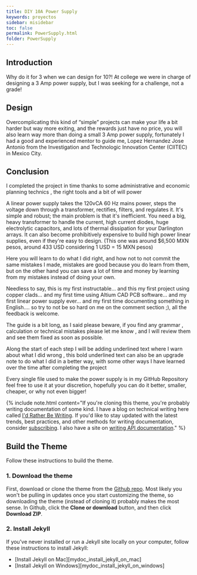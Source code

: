 ```yaml
---
title: DIY 10A Power Supply 
keywords: proyectos
sidebar: misidebar
toc: false
permalink: PowerSupply.html
folder: PowerSupply
---
```


 ## Introduction

Why do it for 3 when we can design for 10?! At college we were in charge of designing a 3 Amp power supply, but I was seeking for a challenge, not a grade!

 ## Design
Overcomplicating this kind of “simple” projects can make your life a bit harder but way more exiting, and the rewards just have no price, you will also learn way more than doing a small 3 Amp power supply, fortunately I had a good and experienced mentor to guide me, Lopez Hernandez Jose Antonio from the Investigation and Technologic Innovation Center (CIITEC) in Mexico City.

 ## Conclusion 
 
I completed the project in time thanks to some administrative and economic planning technics , the right tools and a bit of will power

A linear power supply takes the 120vCA 60 Hz mains power, steps the voltage down through a transformer, rectifies, filters, and regulates it. It's simple and robust; the main problem is that it's inefficient. You need a big, heavy transformer to handle the current, high current diodes, huge electrolytic capacitors, and lots of thermal dissipation for your Darlington arrays. It can also become prohibitively expensive to build high power linear supplies, even if they're easy to design. (This one was around $6,500 MXN pesos, around 433 USD considering 1 USD = 15 MXN pesos)

Here you will learn to do what I did right, and how not to not commit the same mistakes I made, mistakes are good because you do learn from them, but on the other hand you can save a lot of time and money by learning from my mistakes instead of doing your own.

Needless to say, this is my first instructable… and this my first project using copper clads… and my first time using Altium CAD PCB software… and my first linear power supply ever… and my first time documenting something in English.... so try to not be so hard on me on the comment section ;), all the feedback is welcome.

The guide is a bit long, as I said please beware, if you find any grammar , calculation or technical mistakes please let me know , and I will review them and see them fixed as soon as possible.

Along the start of each step I will be adding underlined text where I warn about what I did wrong , this bold underlined text can also be an upgrade note to do what I did in a better way, with some other ways I have learned over the time after completing the project

Every single file used to make the power supply is in my GitHub Repository feel free to use it at your discretion, hopefully you can do it better, smaller, cheaper, or why not even bigger!



{% include note.html content="If you're cloning this theme, you're probably writing documentation of some kind. I have a blog on technical writing here called <a alt='technical writing blog' href='http://idratherbewriting.com'>I'd Rather Be Writing</a>. If you'd like to stay updated with the latest trends, best practices, and other methods for writing documentation, consider <a href='https://tinyletter.com/tomjoht'>subscribing</a>. I also have a site on <a href='http://idratherbewriting.com/learnapidoc'>writing API documentation</a>." %}

## Build the Theme

Follow these instructions to build the theme.

### 1. Download the theme

First, download or clone the theme from the [Github repo](https://github.com/tomjoht/documentation-theme-jekyll). Most likely you won't be pulling in updates once you start customizing the theme, so downloading the theme (instead of cloning it) probably makes the most sense. In Github, click the **Clone or download** button, and then click **Download ZIP**.

### 2. Install Jekyll

If you've never installed or run a Jekyll site locally on your computer, follow these instructions to install Jekyll:

* [Install Jekyll on Mac][mydoc_install_jekyll_on_mac]
* [Install Jekyll on Windows][mydoc_install_jekyll_on_windows]
